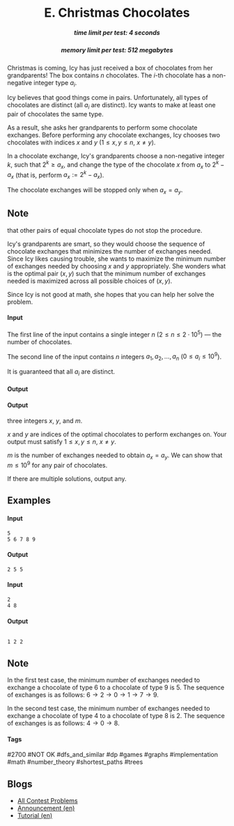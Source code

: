 <h1 style='text-align: center;'> E. Christmas Chocolates</h1>

<h5 style='text-align: center;'>time limit per test: 4 seconds</h5>
<h5 style='text-align: center;'>memory limit per test: 512 megabytes</h5>

Christmas is coming, Icy has just received a box of chocolates from her grandparents! The box contains $n$ chocolates. The $i$-th chocolate has a non-negative integer type $a_i$.

Icy believes that good things come in pairs. Unfortunately, all types of chocolates are distinct (all $a_i$ are distinct). Icy wants to make at least one pair of chocolates the same type. 

As a result, she asks her grandparents to perform some chocolate exchanges. Before performing any chocolate exchanges, Icy chooses two chocolates with indices $x$ and $y$ ($1 \le x, y \le n$, $x \ne y$).

In a chocolate exchange, Icy's grandparents choose a non-negative integer $k$, such that $2^k \ge a_x$, and change the type of the chocolate $x$ from $a_x$ to $2^k - a_x$ (that is, perform $a_x := 2^k - a_x$).

The chocolate exchanges will be stopped only when $a_x = a_y$. 
## Note

 that other pairs of equal chocolate types do not stop the procedure.

Icy's grandparents are smart, so they would choose the sequence of chocolate exchanges that minimizes the number of exchanges needed. Since Icy likes causing trouble, she wants to maximize the minimum number of exchanges needed by choosing $x$ and $y$ appropriately. She wonders what is the optimal pair $(x, y)$ such that the minimum number of exchanges needed is maximized across all possible choices of $(x, y)$.

Since Icy is not good at math, she hopes that you can help her solve the problem.

#### Input

The first line of the input contains a single integer $n$ ($2 \le n \le 2 \cdot 10^5$) — the number of chocolates.

The second line of the input contains $n$ integers $a_1, a_2, \dots, a_n$ ($0 \le a_i \le 10^9$).

It is guaranteed that all $a_i$ are distinct.

#### Output

#### Output

 three integers $x$, $y$, and $m$.

$x$ and $y$ are indices of the optimal chocolates to perform exchanges on. Your output must satisfy $1 \le x, y \le n$, $x \ne y$.

$m$ is the number of exchanges needed to obtain $a_x = a_y$. We can show that $m \le 10^9$ for any pair of chocolates.

If there are multiple solutions, output any.

## Examples

#### Input


```text
5
5 6 7 8 9
```
#### Output


```text
2 5 5
```
#### Input


```text
2
4 8
```
#### Output


```text

1 2 2
```
## Note

In the first test case, the minimum number of exchanges needed to exchange a chocolate of type $6$ to a chocolate of type $9$ is $5$. The sequence of exchanges is as follows: $6 \rightarrow 2 \rightarrow 0 \rightarrow 1 \rightarrow 7 \rightarrow 9$.

In the second test case, the minimum number of exchanges needed to exchange a chocolate of type $4$ to a chocolate of type $8$ is $2$. The sequence of exchanges is as follows: $4 \rightarrow 0 \rightarrow 8$.



#### Tags 

#2700 #NOT OK #dfs_and_similar #dp #games #graphs #implementation #math #number_theory #shortest_paths #trees 

## Blogs
- [All Contest Problems](../Codeforces_Round_761_(Div._2).md)
- [Announcement (en)](../blogs/Announcement_(en).md)
- [Tutorial (en)](../blogs/Tutorial_(en).md)
